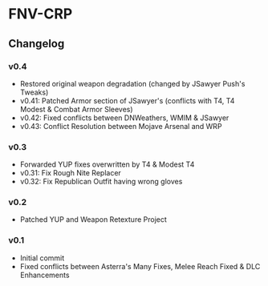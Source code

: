 # FNV-CRP
## Changelog
### v0.4
- Restored original weapon degradation (changed by JSawyer Push's Tweaks)
- v0.41: Patched Armor section of JSawyer's (conflicts with T4, T4 Modest & Combat Armor Sleeves)
- v0.42: Fixed conflicts between DNWeathers, WMIM & JSawyer
- v0.43: Conflict Resolution between Mojave Arsenal and WRP
### v0.3
- Forwarded YUP fixes overwritten by T4 & Modest T4
- v0.31: Fix Rough Nite Replacer
- v0.32: Fix Republican Outfit having wrong gloves
### v0.2
- Patched YUP and Weapon Retexture Project
### v0.1
- Initial commit
- Fixed conflicts between Asterra's Many Fixes, Melee Reach Fixed & DLC Enhancements